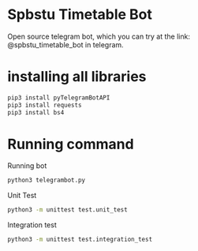 # Spbstu Timetable Bot

Open source telegram bot, which you can try at the link: @spbstu_timetable_bot in telegram.

# installing all libraries

```bash
pip3 install pyTelegramBotAPI
pip3 install requests
pip3 install bs4
```
# Running command

Running bot

```bash
python3 telegrambot.py
```

Unit Test
```bash
python3 -m unittest test.unit_test 
```

Integration test

```bash
python3 -m unittest test.integration_test
```
